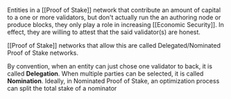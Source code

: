 Entities in a [[Proof of Stake]] network that contribute an amount of capital to a one or more validators, but don't actually run the an authoring node or produce blocks, they only play a role in increasing [[Economic Security]]. In effect, they are willing to attest that the said validator(s) are honest.

[[Proof of Stake]] networks that allow this are called Delegated/Nominated Proof of Stake networks.

By convention, when an entity can just chose one validator to back, it is called **Delegation**. When multiple parties can be selected, it is called **Nomination**. Ideally, in Nominated Proof of Stake, an optimization process can split the total stake of a nominator 